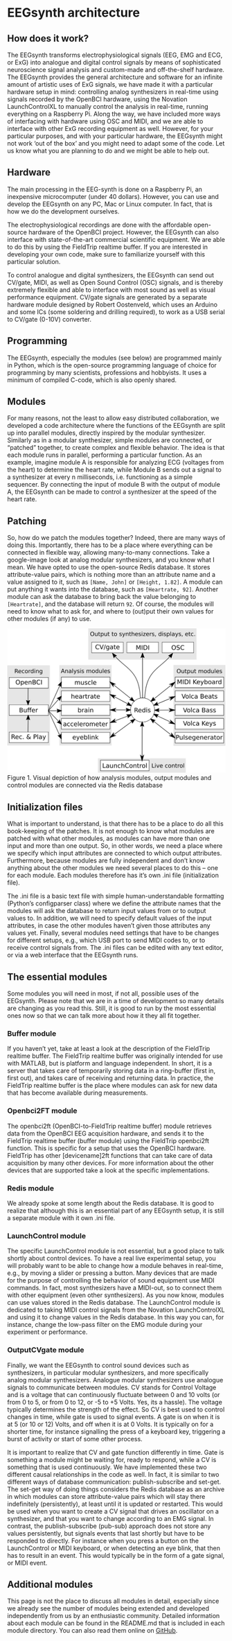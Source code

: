 # EEGsynth architecture

## How does it work?

The EEGsynth transforms electrophysiological signals (EEG, EMG and ECG, or ExG) into analogue and digital control signals by means of sophisticated neuroscience signal analysis and custom-made and off-the-shelf hardware. The EEGsynth provides the general architecture and software for an infinite amount of artistic uses of ExG signals, we have made it with a particular hardware setup in mind: controlling analog synthesizers in real-time using signals recorded by the OpenBCI hardware, using the Novation LaunchControlXL to manually control the analysis in real-time, running everything on a Raspberry Pi. Along the way, we have included more ways of interfacing with hardware using OSC and MIDI, and we are able to interface with other ExG recording equipment as well. However, for your particular purposes, and with your particular hardware, the EEGsynth might not work ‘out of the box’ and you might need to adapt some of the code. Let us know what you are planning to do and we might be able to help out.

## Hardware

The main processing in the EEG-synth is done on a Raspberry Pi, an inexpensive microcomputer (under 40 dollars). However, you can use and develop the EEGsynth on any PC, Mac or Linux computer. In fact, that is how we do the development ourselves.

The electrophysiological recordings are done with the affordable open-source hardware of the OpenBCI project. However, the EEGsynth can also interface with state-of-the-art commercial scientific equipment. We are able to do this by using the FieldTrip realtime buffer. If you are interested in developing your own code, make sure to familiarize yourself with this particular solution.

To control analogue and digital synthesizers, the EEGsynth can send out CV/gate, MIDI, as well as Open Sound Control (OSC) signals, and is thereby extremely flexible and able to interface with most sound as well as visual performance equipment. CV/gate signals are generated by a separate hardware module designed by Robert Oostenveld, which uses an Arduino and some ICs (some soldering and drilling required), to work as a USB serial to CV/gate (0-10V) converter.

## Programming

The EEGsynth, especially the modules (see below) are programmed mainly in Python, which is the open-source programming language of choice for programming by many scientists, professions and hobbyists. It uses a minimum of compiled C-code, which is also openly shared.

## Modules

For many reasons, not the least to allow easy distributed collaboration, we developed a code architecture where the functions of the EEGsynth are split up into parallel modules, directly inspired by the modular synthesizer. Similarly as in a modular synthesizer, simple modules are connected, or “patched” together, to create complex and flexible behavior. The idea is that each module runs in parallel, performing a particular function. As an example, imagine module A is responsible for analyzing ECG (voltages from the heart) to determine the heart rate, while Module B sends out a signal to a synthesizer at every n milliseconds, i.e. functioning as a simple sequencer. By connecting the input of module B with the output of module A, the EEGsynth can be made to control a synthesizer at the speed of the heart rate.

## Patching

So, how do we patch the modules together? Indeed, there are many ways of doing this. Importantly, there has to be a place where everything can be connected in flexible way, allowing many-to-many connections. Take a google-image look at analog modular synthesizers, and you know what I mean. We have opted to use the open-source Redis database. It stores attribute-value pairs, which is nothing more than an attribute name and a value assigned to it, such as `[Name, John]` or `[Height, 1.82]`. A module can put anything it wants into the database, such as `[Heartrate, 92]`. Another module can ask the database to bring back the value belonging to `[Heartrate]`, and the database will return `92`. Of course, the modules will need to know what to ask for, and where to (out)put their own values for other modules (if any) to use.

![Redis-connection](figures/redis-connection.png)
Figure 1. Visual depiction of how analysis modules, output modules and control modules are connected via the Redis database

## Initialization files

What is important to understand, is that there has to be a place to do all this book-keeping of the patches. It is not enough to know what modules are patched with what other modules, as modules can have more than one input and more than one output. So, in other words, we need a place where we specify which input attributes are connected to which output attributes. Furthermore, because modules are fully independent and don’t know anything about the other modules we need several places to do this – one for each module. Each modules therefore has it’s own .ini file (initialization file).

The .ini file is a basic text file with simple human-understandable formatting (Python’s configparser class) where we define the attribute names that the modules will ask the database to return input values from or to output values to. In addition, we will need to specify default values of the input attributes, in case the other modules haven’t given those attributes any values yet. Finally, several modules need settings that have to be changes for different setups, e.g., which USB port to send MIDI codes to, or to receive control signals from. The .ini files can be edited with any text editor, or via a web interface that the EEGsynth runs.

## The essential modules

Some modules you will need in most, if not all, possible uses of the EEGsynth. Please note that we are in a time of development so many details are changing as you read this. Still, it is good to run by the most essential ones now so that we can talk more about how it they all fit together.

### Buffer module

If you haven’t yet, take at least a look at the description of the FieldTrip realtime buffer. The FieldTrip realtime buffer was originally intended for use with MATLAB, but is platform and language independent. In short, it is a server that takes care of temporarily storing data in a ring-buffer (first in, first out), and takes care of receiving and returning data. In practice, the FieldTrip realtime buffer is the place where modules can ask for new data that has become available during measurements.

### Openbci2FT module

The openbci2ft (OpenBCI-to-FieldTrip realtime buffer) module retrieves data from the OpenBCI EEG acquisition hardware, and sends it to the FieldTrip realtime buffer (buffer module) using the FieldTrip openbci2ft function. This is specific for a setup that uses the OpenBCI hardware. FieldTrip has other [devicename]2ft functions that can take care of data acquisition by many other devices. For more information about the other devices that are supported take a look at the specific implementations.

### Redis module

We already spoke at some length about the Redis database. It is good to realize that although this is an essential part of any EEGsynth setup, it is still a separate module with it own .ini file.

### LaunchControl module

The specific LaunchControl module is not essential, but a good place to talk shortly about control devices. To have a real live experimental setup, you will probably want to be able to change how a module behaves in real-time, e.g., by moving a slider or pressing a button. Many devices that are made for the purpose of controlling the behavior of sound equipment use MIDI commands. In fact, most synthesizers have a MIDI-out, so to connect them with other equipment (even other synthesizers). As you now know, modules can use values stored in the Redis database. The  LaunchControl module is dedicated to taking MIDI control signals from the Novation LaunchControlXL and using it to change values in the Redis database. In this way you can, for instance, change the low-pass filter on the EMG module during your experiment or performance.

### OutputCVgate module

Finally, we want the EEGsynth to control sound devices such as synthesizers, in particular modular synthesizers, and more specifically analog modular synthesizers. Analogue modular synthesizers use analogue signals to communicate between modules. CV stands for Control Voltage and is a  voltage that can continuously fluctuate between 0 and 10 volts (or from 0 to 5, or from 0 to 12, or -5 to +5 Volts. Yes, its a hassle). The voltage typically determines the strength of the effect. So CV is best used to control changes in time, while gate is used to signal events. A gate is on when it is at 5 (or 10 or 12) Volts, and off when it is at 0 Volts. It is typically on for a shorter time, for instance signalling the press of a keyboard key, triggering a burst of activity or start of some other process.

It is important to realize that CV and gate function differently in time. Gate is something a module might be waiting for, ready to respond, while a CV is something that is used continuously. We have implemented these two different causal relationships in the code as well. In fact, it is similar to two different ways of database communication: publish-subscribe and set-get. The set-get way of doing things considers the Redis database as an archive in which modules can store attribute-value pairs which will stay there indefinitely (persistently), at least until it is updated or restarted. This would be used when you want to create a CV signal that drives an oscillator on a synthesizer, and that you want to change according to an EMG signal. In contrast, the publish-subscribe (pub-sub) approach does not store any values persistently, but signals events that last shortly but have to be responded to directly. For instance when you press a button on the LaunchControl or MIDI keyboard, or when detecting an eye blink, that then has to result in an event. This would typically be in the form of a gate signal, or MIDI event.

## Additional modules

This page is not the place to discuss all modules in detail, especially since we already see the number of modules being extended and developed independently from us by an enthusiastic community. Detailed information about each module can be found in the README.md that is included in each module directory. You can also read them online on [GitHub](https://github.com/eegsynth/eegsynth).
